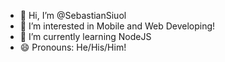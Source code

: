 - 👋 Hi, I’m @SebastianSiuol
- 👀 I’m interested in Mobile and Web Developing!
- 🌱 I’m currently learning NodeJS
- 😄 Pronouns: He/His/Him!

<!---
SebastianSiuol/SebastianSiuol is a ✨ special ✨ repository because its `README.md` (this file) appears on your GitHub profile.
You can click the Preview link to take a look at your changes.
--->
